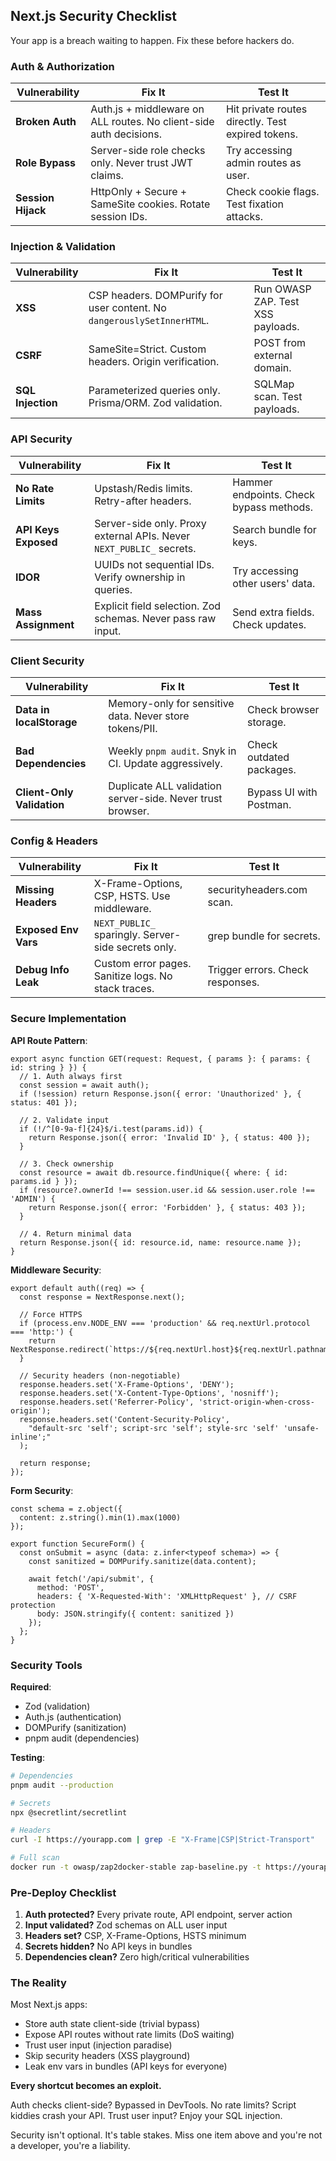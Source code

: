 ## Next.js Security Checklist

Your app is a breach waiting to happen. Fix these before hackers do.

### Auth & Authorization

| Vulnerability | Fix It | Test It |
|--------------|--------|---------|
| **Broken Auth** | Auth.js + middleware on ALL routes. No client-side auth decisions. | Hit private routes directly. Test expired tokens. |
| **Role Bypass** | Server-side role checks only. Never trust JWT claims. | Try accessing admin routes as user. |
| **Session Hijack** | HttpOnly + Secure + SameSite cookies. Rotate session IDs. | Check cookie flags. Test fixation attacks. |

### Injection & Validation

| Vulnerability | Fix It | Test It |
|--------------|--------|---------|
| **XSS** | CSP headers. DOMPurify for user content. No `dangerouslySetInnerHTML`. | Run OWASP ZAP. Test XSS payloads. |
| **CSRF** | SameSite=Strict. Custom headers. Origin verification. | POST from external domain. |
| **SQL Injection** | Parameterized queries only. Prisma/ORM. Zod validation. | SQLMap scan. Test payloads. |

### API Security

| Vulnerability | Fix It | Test It |
|--------------|--------|---------|
| **No Rate Limits** | Upstash/Redis limits. Retry-after headers. | Hammer endpoints. Check bypass methods. |
| **API Keys Exposed** | Server-side only. Proxy external APIs. Never `NEXT_PUBLIC_` secrets. | Search bundle for keys. |
| **IDOR** | UUIDs not sequential IDs. Verify ownership in queries. | Try accessing other users' data. |
| **Mass Assignment** | Explicit field selection. Zod schemas. Never pass raw input. | Send extra fields. Check updates. |

### Client Security

| Vulnerability | Fix It | Test It |
|--------------|--------|---------|
| **Data in localStorage** | Memory-only for sensitive data. Never store tokens/PII. | Check browser storage. |
| **Bad Dependencies** | Weekly `pnpm audit`. Snyk in CI. Update aggressively. | Check outdated packages. |
| **Client-Only Validation** | Duplicate ALL validation server-side. Never trust browser. | Bypass UI with Postman. |

### Config & Headers

| Vulnerability | Fix It | Test It |
|--------------|--------|---------|
| **Missing Headers** | X-Frame-Options, CSP, HSTS. Use middleware. | securityheaders.com scan. |
| **Exposed Env Vars** | `NEXT_PUBLIC_` sparingly. Server-side secrets only. | grep bundle for secrets. |
| **Debug Info Leak** | Custom error pages. Sanitize logs. No stack traces. | Trigger errors. Check responses. |

### Secure Implementation

**API Route Pattern**:
```tsx
export async function GET(request: Request, { params }: { params: { id: string } }) {
  // 1. Auth always first
  const session = await auth();
  if (!session) return Response.json({ error: 'Unauthorized' }, { status: 401 });
  
  // 2. Validate input
  if (!/^[0-9a-f]{24}$/i.test(params.id)) {
    return Response.json({ error: 'Invalid ID' }, { status: 400 });
  }
  
  // 3. Check ownership
  const resource = await db.resource.findUnique({ where: { id: params.id } });
  if (resource?.ownerId !== session.user.id && session.user.role !== 'ADMIN') {
    return Response.json({ error: 'Forbidden' }, { status: 403 });
  }
  
  // 4. Return minimal data
  return Response.json({ id: resource.id, name: resource.name });
}
```

**Middleware Security**:
```tsx
export default auth((req) => {
  const response = NextResponse.next();
  
  // Force HTTPS
  if (process.env.NODE_ENV === 'production' && req.nextUrl.protocol === 'http:') {
    return NextResponse.redirect(`https://${req.nextUrl.host}${req.nextUrl.pathname}`);
  }
  
  // Security headers (non-negotiable)
  response.headers.set('X-Frame-Options', 'DENY');
  response.headers.set('X-Content-Type-Options', 'nosniff');
  response.headers.set('Referrer-Policy', 'strict-origin-when-cross-origin');
  response.headers.set('Content-Security-Policy', 
    "default-src 'self'; script-src 'self'; style-src 'self' 'unsafe-inline';"
  );
  
  return response;
});
```

**Form Security**:
```tsx
const schema = z.object({
  content: z.string().min(1).max(1000)
});

export function SecureForm() {
  const onSubmit = async (data: z.infer<typeof schema>) => {
    const sanitized = DOMPurify.sanitize(data.content);
    
    await fetch('/api/submit', {
      method: 'POST',
      headers: { 'X-Requested-With': 'XMLHttpRequest' }, // CSRF protection
      body: JSON.stringify({ content: sanitized })
    });
  };
}
```

### Security Tools

**Required**:
- Zod (validation)
- Auth.js (authentication)  
- DOMPurify (sanitization)
- pnpm audit (dependencies)

**Testing**:
```bash
# Dependencies
pnpm audit --production

# Secrets
npx @secretlint/secretlint

# Headers
curl -I https://yourapp.com | grep -E "X-Frame|CSP|Strict-Transport"

# Full scan
docker run -t owasp/zap2docker-stable zap-baseline.py -t https://yourapp.com
```

### Pre-Deploy Checklist

1. **Auth protected?** Every private route, API endpoint, server action
2. **Input validated?** Zod schemas on ALL user input
3. **Headers set?** CSP, X-Frame-Options, HSTS minimum
4. **Secrets hidden?** No API keys in bundles
5. **Dependencies clean?** Zero high/critical vulnerabilities

### The Reality

Most Next.js apps:
- Store auth state client-side (trivial bypass)
- Expose API routes without rate limits (DoS waiting)
- Trust user input (injection paradise)
- Skip security headers (XSS playground)
- Leak env vars in bundles (API keys for everyone)

**Every shortcut becomes an exploit.**

Auth checks client-side? Bypassed in DevTools. No rate limits? Script kiddies crash your API. Trust user input? Enjoy your SQL injection.

Security isn't optional. It's table stakes. Miss one item above and you're not a developer, you're a liability.
